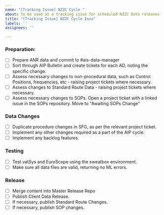 ```yaml
---
name: "[Tracking Issue] NZZC Cycle "
about: To be used as a tracking issue for scheduled NZZC data releases.
title: "[Tracking Issue] NZZC Cycle 2xxx"
labels: ''
assignees: ''

---
```


### Preparation:
- [ ] Prepare ANR data and commit to #ais-data-manager
- [ ] Sort through AIP Bulletin and create tickets for each AD, noting the specific change.
- [ ] Assess necessary changes to non-procedural data, such as Control Positions, frequencies, etc - raising project tickets where necessary.
- [ ] Assess changes to Standard Route Data - raising project tickets where necessary.
- [ ] Assess necessary changes to SOPs. Open a project ticket with a linked issue in the SOPs repository. Move to "Awaiting SOPs Change"

### Data Changes
- [ ] Duplicate procedure changes in SFG, as per the relevant project ticket.
- [ ] Implement any other changes required as a part of the AIP cycle.
- [ ] Implement any backlog features.

### Testing
- [ ] Test vatSys and EuroScope using the sweatbox environment.
- [ ] Make sure all data files are valid, returning no  ML errors.

### Release
- [ ] Merge content into Master Release Repo
- [ ] Publish Client Data Release.
- [ ] If necessary, publish Standard Route Changes.
- [ ] If necessary, publish SOP changes.
